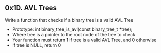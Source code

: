 ## 0x1D. AVL Trees

Write a function that checks if a binary tree is a valid AVL Tree

- Prototype: int binary_tree_is_avl(const binary_tree_t *tree);
- Where tree is a pointer to the root node of the tree to check
- Your function must return 1 if tree is a valid AVL Tree, and 0 otherwise
- If tree is NULL, return 0
